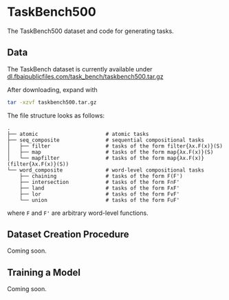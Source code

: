 # TaskBench500
The TaskBench500 dataset and code for generating tasks.

## Data
The TaskBench dataset is currently available under [dl.fbaipublicfiles.com/task_bench/taskbench500.tar.gz](dl.fbaipublicfiles.com/task_bench/taskbench500.tar.gz)

After downloading, expand with
```bash
tar -xzvf taskbench500.tar.gz
```

The file structure looks as follows:

    .
    ├── atomic                      # atomic tasks
    ├── seq_composite               # sequential compositional tasks
    │   ├── filter                  # tasks of the form filter{λx.F(x)}(S)
    │   ├── map                     # tasks of the form map{λx.F(x)}(S)
    │   └── mapfilter               # tasks of the form map{λx.F(x)}(filter{λx.F(x)}(S))
    └── word_composite              # word-level compositional tasks
        ├── chaining                # tasks of the form F(F')
        ├── intersection            # tasks of the form F∩F'
        ├── land                    # tasks of the form F∧F'
        ├── lor                     # tasks of the form F∨F'
        └── union                   # tasks of the form F∪F'

where `F` and `F'` are arbitrary word-level functions.

## Dataset Creation Procedure
Coming soon.

## Training a Model
Coming soon.
